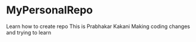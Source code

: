 # MyPersonalRepo
Learn how to create repo
This is Prabhakar Kakani
Making coding changes and trying to learn
